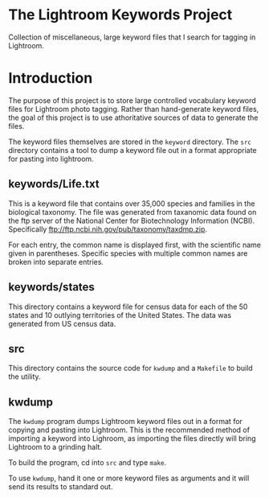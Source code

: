 The Lightroom Keywords Project
========

Collection of miscellaneous, large keyword files that I search for tagging in Lightroom.


# Introduction

The purpose of this project is to store large controlled vocabulary keyword files for Lightroom photo tagging. Rather than hand-generate keyword files, the goal of this project is to use athoritative sources of data to generate the files.

The keyword files themselves are stored in the `keyword` directory. The `src` directory contains a tool to dump a keyword file out in a format appropriate for pasting into lightroom.

## keywords/Life.txt

This is a keyword file that contains over 35,000 species and families in the biological taxonomy. The file was generated from taxanomic data found on the ftp server of the National Center for Biotechnology Information (NCBI). Specifically ftp://ftp.ncbi.nih.gov/pub/taxonomy/taxdmp.zip.

For each entry, the common name is displayed first, with the scientific name given in parentheses. Specific species with multiple common names are broken into separate entries.

## keywords/states

This directory contains a keyword file for census data for each of the 50 states and 10 outlying territories of the United States. The data was generated from US census data.

## src

This directory contains the source code for `kwdump` and a `Makefile` to build the utility.

## kwdump
The `kwdump` program dumps Lightroom keyword files out in a format for copying and pasting into Lightroom. This is the recommended method of importing a keyword into Lighroom, as importing the files directly will bring Lightroom to a grinding halt.

To build the program, cd into `src` and type `make`.

To use `kwdump`, hand it one or more keyword files as arguments and it will send its results to standard out.
